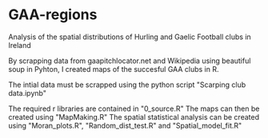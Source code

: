# GAA-regions
Analysis of the spatial distributions of Hurling and Gaelic Football clubs in Ireland

By scrapping data from gaapitchlocator.net and Wikipedia using beautiful soup in Pyhton, I created maps of the succesful GAA clubs in R.

The intial data must be scrapped using the python script "Scarping club data.ipynb" 

The required r libraries are contained in "0_source.R"
The maps can then be created using "MapMaking.R"
The spatial statistical analysis can be created using "Moran_plots.R", "Random_dist_test.R" and "Spatial_model_fit.R"
